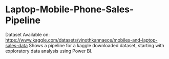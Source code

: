 # Laptop-Mobile-Phone-Sales-Pipeline
Dataset Available on: https://www.kaggle.com/datasets/vinothkannaece/mobiles-and-laptop-sales-data
Shows a pipeline for a kaggle downloaded dataset, starting with exploratory data analysis using Power BI.
